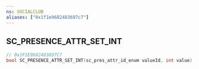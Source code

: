```yaml
---
ns: SOCIALCLUB
aliases: ["0x1f1e9682483697c7"]
---
```

## SC_PRESENCE_ATTR_SET_INT

```c
// 0x1F1E9682483697C7
bool SC_PRESENCE_ATTR_SET_INT(sc_pres_attr_id_enum valueId, int value);
```
